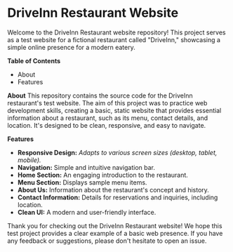 # DriveInn Restaurant Website

Welcome to the DriveInn Restaurant website repository! This project serves as a test website for a fictional restaurant called "DriveInn," showcasing a simple online presence for a modern eatery.

**Table of Contents**
- About
- Features


**About**
This repository contains the source code for the DriveInn restaurant's test website. The aim of this project was to practice web development skills, creating a basic, static website that provides essential information about a restaurant, such as its menu, contact details, and location. It's designed to be clean, responsive, and easy to navigate.


**Features**
- **Responsive Design:** _Adapts to various screen sizes (desktop, tablet, mobile)._
- **Navigation:** Simple and intuitive navigation bar.
- **Home Section:** An engaging introduction to the restaurant.
- **Menu Section:** Displays sample menu items.
- **About Us:** Information about the restaurant's concept and history.
- **Contact Information:** Details for reservations and inquiries, including location.
- **Clean UI:** A modern and user-friendly interface.

Thank you for checking out the DriveInn Restaurant website! We hope this test project provides a clear example of a basic web presence. If you have any feedback or suggestions, please don't hesitate to open an issue.

